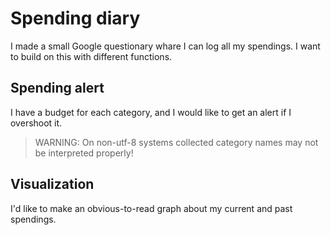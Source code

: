 # Spending diary

I made a small Google questionary whare I can log all my spendings. I want to build on this with different functions.

## Spending alert

I have a budget for each category, and I would like to get an alert if I overshoot it.

> WARNING: On non-utf-8 systems collected category names may not be interpreted properly!


## Visualization

I'd like to make an obvious-to-read graph about my current and past spendings.
